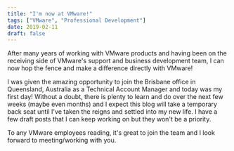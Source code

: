```yaml
---
title: "I'm now at VMware!"
tags: ["VMware", "Professional Development"]
date: 2019-02-11
draft: false
---
```

After many years of working with VMware products and having been on the receiving side of VMware's support and business development team, I can now hop the fence and make a difference directly with VMware!

I was given the amazing opportunity to join the Brisbane office in Queensland, Australia as a Technical Account Manager and today was my first day! Without a doubt, there is plenty to learn and do over the next few weeks (maybe even months) and I expect this blog will take a temporary back seat until I've taken the reigns and settled into my new life. I have a few draft posts that I can keep working on but they won't be a priority.

To any VMware employees reading, it's great to join the team and I look forward to meeting/working with you.